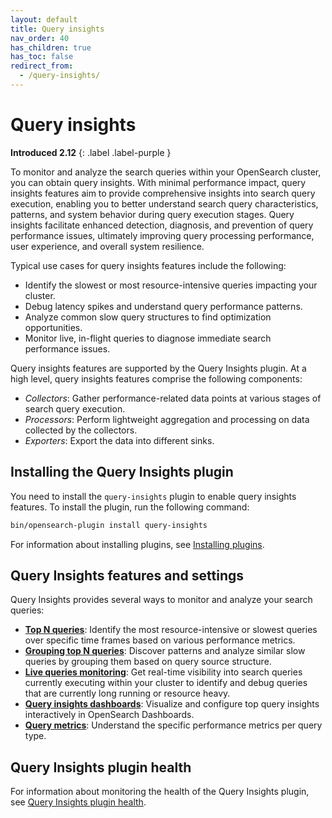 ```yaml
---
layout: default
title: Query insights
nav_order: 40
has_children: true
has_toc: false
redirect_from:
  - /query-insights/
---
```


# Query insights
**Introduced 2.12**
{: .label .label-purple }

To monitor and analyze the search queries within your OpenSearch cluster, you can obtain query insights. With minimal performance impact, query insights features aim to provide comprehensive insights into search query execution, enabling you to better understand search query characteristics, patterns, and system behavior during query execution stages. Query insights facilitate enhanced detection, diagnosis, and prevention of query performance issues, ultimately improving query processing performance, user experience, and overall system resilience.

Typical use cases for query insights features include the following:

- Identify the slowest or most resource-intensive queries impacting your cluster.
- Debug latency spikes and understand query performance patterns.
- Analyze common slow query structures to find optimization opportunities.
- Monitor live, in-flight queries to diagnose immediate search performance issues.

Query insights features are supported by the Query Insights plugin. At a high level, query insights features comprise the following components:

* _Collectors_: Gather performance-related data points at various stages of search query execution.
* _Processors_: Perform lightweight aggregation and processing on data collected by the collectors.
* _Exporters_: Export the data into different sinks.


## Installing the Query Insights plugin

You need to install the `query-insights` plugin to enable query insights features. To install the plugin, run the following command:

```bash
bin/opensearch-plugin install query-insights
```
For information about installing plugins, see [Installing plugins]({{site.url}}{{site.baseurl}}/install-and-configure/plugins/).

## Query Insights features and settings

Query Insights provides several ways to monitor and analyze your search queries:

-   **[Top N queries]({{site.url}}{{site.baseurl}}/observing-your-data/query-insights/top-n-queries/)**: Identify the most resource-intensive or slowest queries over specific time frames based on various performance metrics.
-   **[Grouping top N queries]({{site.url}}{{site.baseurl}}/observing-your-data/query-insights/grouping-top-n-queries/)**: Discover patterns and analyze similar slow queries by grouping them based on query source structure.
-   **[Live queries monitoring]({{site.url}}{{site.baseurl}}/observing-your-data/query-insights/live-queries/)**: Get real-time visibility into search queries currently executing within your cluster to identify and debug queries that are currently long running or resource heavy.
-   **[Query insights dashboards]({{site.url}}{{site.baseurl}}/observing-your-data/query-insights/query-insights-dashboard/)**: Visualize and configure top query insights interactively in OpenSearch Dashboards.
-   **[Query metrics]({{site.url}}{{site.baseurl}}/observing-your-data/query-insights/query-metrics/)**: Understand the specific performance metrics per query type.

## Query Insights plugin health

For information about monitoring the health of the Query Insights plugin, see [Query Insights plugin health]({{site.url}}{{site.baseurl}}/observing-your-data/query-insights/health/).